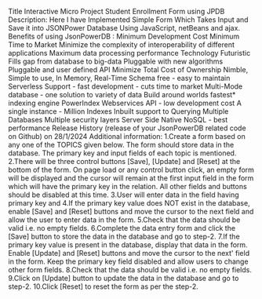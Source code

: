 Title
Interactive Micro Project Student Enrollment Form using JPDB
Description: 
Here I have Implemented Simple Form Which Takes Input and Save it into JSONPower Database Using JavaScript, netBeans and ajax.
Benefits of using JsonPowerDB :
Minimum Development Cost Minimum Time to Market Minimize the complexity of interoperability of different applications Maximum data processing performance Technology Futuristic Fills gap from database to big-data Pluggable with new algorithms Pluggable and user defined API Minimize Total Cost of Ownership Nimble, Simple to use, In Memory, Real-Time Schema free - easy to maintain Serverless Support - fast development - cuts time to market Multi-Mode database - one solution to variety of data Build around worlds fastest* indexing engine PowerIndex Webservices API - low development cost A single instance - Million Indexes Inbuilt support to Querying Multiple Databases Multiple security layers Server Side Native NoSQL - best performance
Release History (release of your JsonPowerDB related code on Github) on 28/1/2024
Additional information: 
1.Create a form based on any one of the TOPICS given below. The form should store data in the database. The primary key and input fields of each topic is mentioned.
2.There will be three control buttons [Save], [Update] and [Reset] at the bottom of the form. On page load or any control button click, an empty form will be displayed and the cursor will remain at the first input field in the form which will have the primary key in the relation. All other fields and buttons should be disabled at this time.
3.User will enter data in the field having primary key and
4.If the primary key value does NOT exist in the database, enable [Save] and [Reset] buttons and move the cursor to the next field and allow the user to enter data in the form.
5.Check that the data should be valid i.e. no empty fields.
6.Complete the data entry form and click the [Save] button to store the data in the database and go to step-2.
7.If the primary key value is present in the database, display that data in the form. Enable [Update] and [Reset] buttons and move the cursor to the next' field in the form. Keep the primary key field disabled and allow users to change other form fields.
8.Check that the data should be valid i.e. no empty fields.
9.Click on [Update] button to update the data in the database and go to step-2.
10.Click [Reset] to reset the form as per the step-2.
